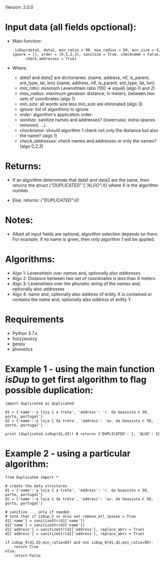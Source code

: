 

Version: 2.0.0

# Input data (all fields opctional):

* Main function:

       isDup(data1, data2, min_ratio = 90, max_radius = 50, min_size = 4, ignore = [], order = [0,1,2,3], sanitize = True, checkname = False,
			check_addresses = True)

* Where:
	*  *data1* and *data2* are dictionaries:
			 {name, address, nif, is_parent, ent_type, lat, lon}
			 {name, address, nif, is_parent, ent_type, lat, lon}
	*	*min_ratio*: minimum Levenshtein ratio (100 => equal) (algo 0 and 2)
	*	*max_radius*: maximum geodesic distance, in meters, between two sets of coordinates (algo 1)
	*	*min_size*: all words size less min_size are eliminated (algo 3)
	*	*ignore*: list of algorithms to ignore
	*	*order*: algorithm's application order
	*   *sanitize*: sanitize names and addresses? (lowercase, extra-spaces removed, ...). 
	*	*checkname*: should algorithm 1 check not only the distance but also the name? (algo 1)
	*	*check_addresses*: check names and addresses or only the names? (algo 0,2,3)

# Returns:

* If an algorithm determinate that data1 and data2 are the same, then returns the struct *{"DUPLICATED":1,"ALGO":X}*
	where X is the algorithm number.
	
* Else, returns: *{"DUPLICATED":0}*

# Notes:
* Albeit all input fields are optional, algorithm selection depends on them. For example, if no name is given, then only algorithm 1 will be applied.


# Algorithms:

* Algo 1: Levenshtein over *names* and, optionally also *addresses*
* Algo 2: Distance between two set of coordinates is less than X meters
* Algo 3: Levenshtein over the phonetic string of the *names* and, optionally also *addresses*
* Algo 4: *name* and, optionally also *address* of entity X is contained or contains the *name* and, optionally also  *address* of entity Y.


# Requirements
* Python 3.7.x
* fuzzywuzzy
* geopy
* phonetics


# Example 1 - using the main function *isDup* to get first algorithm to flag possible duplication:


    import duplicated as duplicated
    	
	d1 = {'name':'a loja 1 a treta', 'address': 'r. da boavista n 50, porto, portugal'}
	d2 = {'name':'a loja 1 da treta', 'address': 'av. da boavista n 50, porto, portugal'}
    
    print (duplicated.isDup(d1,d2))	# returns {'DUPLICATED': 1, 'ALGO': 3}


# Example 2 - using a particular algorithm:


    from Duplicated import *
    
	# create the data structures
	d1 = {'name':'a loja 1 a treta', 'address': 'r. da boavista n 50, porto, portugal'}
	d2 = {'name':'a loja 1 da treta', 'address': 'av. da boavista n 50, porto, portugal'}
		
	# sanitize ... only if needed
	# note that if isDup_2 => also set remove_all_spaces = True
	d1['name'] = sanitizeStr(d1['name'])
	d2['name'] = sanitizeStr(d2['name'])
	d1['address'] = sanitizeStr(d1['address'], replace_abrv = True)
	d2['address'] = sanitizeStr(d2['address'], replace_abrv = True)
	
	if isDup_0(d1,d2,min_ratio=85) and not isDup_0(d1,d2,min_ratio=90):
		return True
	else:
		return False
